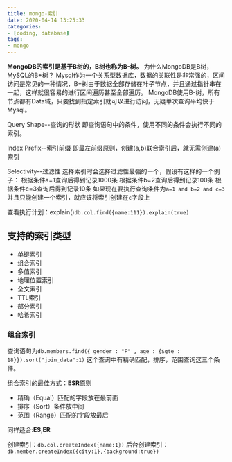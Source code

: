 ```yaml
---
title: mongo-索引
date: 2020-04-14 13:25:33
categories:
- [coding, database]
tags: 
- mongo
---
```


**MongoDB的索引是基于B树的，B树也称为B-树。** 为什么MongoDB是B树，MySQL的B+树？ Mysql作为一个关系型数据库，数据的关联性是非常强的，区间访问是常见的一种情况，B+树由于数据全部存储在叶子节点，并且通过指针串在一起，这样就很容易的进行区间遍历甚至全部遍历。 MongoDB使用B-树，所有节点都有Data域，只要找到指定索引就可以进行访问，无疑单次查询平均快于Mysql。

Query Shape--查询的形状 即查询语句中的条件，使用不同的条件会执行不同的索引。

Index Prefix--索引前缀 即最左前缀原则，创建(a,b)联合索引后，就无需创建(a)索引

Selectivity--过滤性 选择索引时会选择过滤性最强的一个，假设有这样的一个例子： 根据条件a=1查询后得到记录1000条 根据条件b=2查询后得到记录100条 根据条件c=3查询后得到记录10条 如果现在要执行查询条件为`a=1 and b=2 and c=3`并且只能创建一个索引，就应该将索引创建在`c`字段上

查看执行计划：explain()`db.col.find({name:111}).explain(true)`

## 支持的索引类型

-   单键索引
-   组合索引
-   多值索引
-   地理位置索引
-   全文索引
-   TTL索引
-   部分索引
-   哈希索引

### 组合索引

查询语句为`db.members.find({ gender : "F" , age : {$gte : 18}}).sort("join_data":1)` 这个查询中有精确匹配，排序，范围查询这三个条件。

组合索引的最佳方式：**ESR**原则

-   精确（Equal）匹配的字段放在最前面
-   排序（Sort）条件放中间
-   范围（Range）匹配的字段放最后

同样适合:**ES**,**ER**

创建索引：`db.col.createIndex({name:1})` 后台创建索引：`db.member.createIndex({city:1},{background:true})`